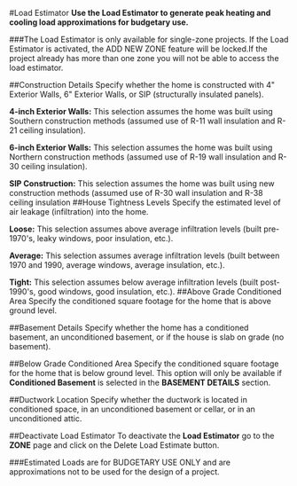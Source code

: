 #Load Estimator
**Use the Load Estimator to generate peak heating and cooling load approximations for budgetary use.**

###The Load Estimator is only available for single-zone projects. If the Load Estimator is activated, the ADD NEW ZONE feature will be locked.If the project already has more than one zone you will not be able to access the load estimator.

##Construction Details
Specify whether the home is constructed with 4" Exterior Walls, 6" Exterior Walls, or SIP (structurally insulated panels). 

**4-inch Exterior Walls:** This selection assumes the home was built using Southern construction methods (assumed use of R-11 wall insulation and R-21 ceiling insulation). 

**6-inch Exterior Walls:** This selection assumes the home was built using Northern construction methods (assumed use of R-19 wall insulation and R-30 ceiling insulation). 

**SIP Construction:** This selection assumes the home was built using new construction methods (assumed use of R-30 wall insulation and R-38 ceiling insulation
##House Tightness Levels
Specify the estimated level of air leakage (infiltration) into the home. 

**Loose:** This selection assumes above average infiltration levels (built pre-1970's, leaky windows, poor insulation, etc.). 

**Average:** This selection assumes average infiltration levels (built between 1970 and 1990, average windows, average insulation, etc.). 

**Tight:** This selection assumes below average infiltration levels (built post-1990's, good windows, good insulation, etc.). 
##Above Grade Conditioned Area
Specify the conditioned square footage for the home that is above ground level.

##Basement Details
Specify whether the home has a conditioned basement, an unconditioned basement, or if the house is slab on grade (no basement).

##Below Grade Conditioned Area
Specify the conditioned square footage for the home that is below ground level. This option will only be available if **Conditioned Basement** is selected in the **BASEMENT DETAILS** section.

##Ductwork Location
Specify whether the ductwork is located in conditioned space, in an unconditioned basement or cellar, or in an unconditioned attic.

##Deactivate Load Estimator
To deactivate the **Load Estimator** go to the **ZONE** page and click on the Delete Load Estimate button. 

###Estimated Loads are for BUDGETARY USE ONLY and are approximations not to be used for the design of a project.

